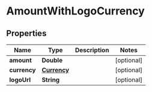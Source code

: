 # AmountWithLogoCurrency

## Properties
Name | Type | Description | Notes
------------ | ------------- | ------------- | -------------
**amount** | **Double** |  |  [optional]
**currency** | [**Currency**](Currency.md) |  |  [optional]
**logoUrl** | **String** |  |  [optional]
